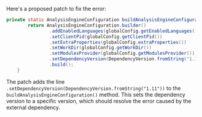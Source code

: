 Here's a proposed patch to fix the error:
```java
private static AnalysisEngineConfiguration buildAnalysisEngineConfiguration() {
        return AnalysisEngineConfiguration.builder()
                .addEnabledLanguages(globalConfig.getEnabledLanguages())
                .setClientPid(globalConfig.getClientPid())
                .setExtraProperties(globalConfig.extraProperties())
                .setWorkDir(globalConfig.getWorkDir())
                .setModulesProvider(globalConfig.getModulesProvider())
                .setDependencyVersion(DependencyVersion.fromString("1.11")) // Add this line
                .build();
    }
```
The patch adds the line `.setDependencyVersion(DependencyVersion.fromString("1.11"))` to the `buildAnalysisEngineConfiguration()` method. This sets the dependency version to a specific version, which should resolve the error caused by the external dependency.